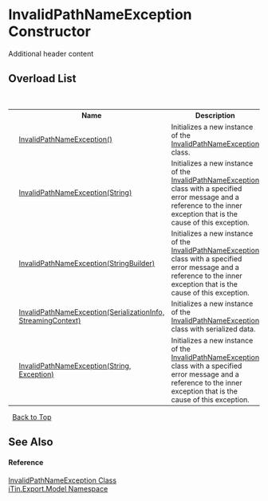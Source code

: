 # InvalidPathNameException Constructor 
Additional header content 


## Overload List
&nbsp;<table><tr><th></th><th>Name</th><th>Description</th></tr><tr><td>![Public method](media/pubmethod.gif "Public method")</td><td><a href="M_iTin_Export_Model_InvalidPathNameException__ctor">InvalidPathNameException()</a></td><td>
Initializes a new instance of the <a href="T_iTin_Export_Model_InvalidPathNameException">InvalidPathNameException</a> class.</td></tr><tr><td>![Public method](media/pubmethod.gif "Public method")</td><td><a href="M_iTin_Export_Model_InvalidPathNameException__ctor_2">InvalidPathNameException(String)</a></td><td>
Initializes a new instance of the <a href="T_iTin_Export_Model_InvalidPathNameException">InvalidPathNameException</a> class with a specified error message and a reference to the inner exception that is the cause of this exception.</td></tr><tr><td>![Public method](media/pubmethod.gif "Public method")</td><td><a href="M_iTin_Export_Model_InvalidPathNameException__ctor_4">InvalidPathNameException(StringBuilder)</a></td><td>
Initializes a new instance of the <a href="T_iTin_Export_Model_InvalidPathNameException">InvalidPathNameException</a> class with a specified error message and a reference to the inner exception that is the cause of this exception.</td></tr><tr><td>![Protected method](media/protmethod.gif "Protected method")</td><td><a href="M_iTin_Export_Model_InvalidPathNameException__ctor_1">InvalidPathNameException(SerializationInfo, StreamingContext)</a></td><td>
Initializes a new instance of the <a href="T_iTin_Export_Model_InvalidPathNameException">InvalidPathNameException</a> class with serialized data.</td></tr><tr><td>![Public method](media/pubmethod.gif "Public method")</td><td><a href="M_iTin_Export_Model_InvalidPathNameException__ctor_3">InvalidPathNameException(String, Exception)</a></td><td>
Initializes a new instance of the <a href="T_iTin_Export_Model_InvalidPathNameException">InvalidPathNameException</a> class with a specified error message and a reference to the inner exception that is the cause of this exception.</td></tr></table>&nbsp;
<a href="#invalidpathnameexception-constructor">Back to Top</a>

## See Also


#### Reference
<a href="T_iTin_Export_Model_InvalidPathNameException">InvalidPathNameException Class</a><br /><a href="N_iTin_Export_Model">iTin.Export.Model Namespace</a><br />
